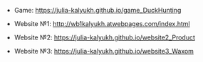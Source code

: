* Game: https://julia-kalyukh.github.io/game_DuckHunting

* Website №1: http://wb1kalyukh.atwebpages.com/index.html
* Website №2: https://julia-kalyukh.github.io/website2_Product
* Website №3: https://julia-kalyukh.github.io/website3_Waxom
